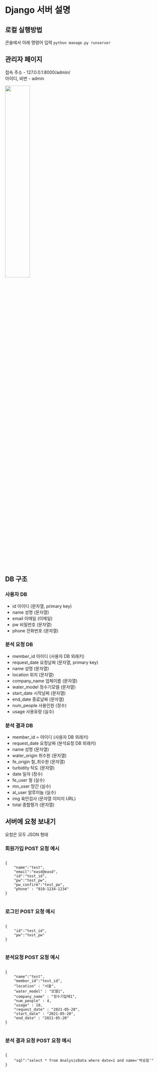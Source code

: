 # Django 서버 설명
## 로컬 실행방법
콘솔에서 아래 명령어 입력
<code>python manage.py runserver</code>

## 관리자 페이지
접속 주소 - 127.0.0.1:8000/admin/  
아이디, 비번 - admin  
  
<img src="https://user-images.githubusercontent.com/48395704/120063990-f905ab80-c0a4-11eb-86d5-9c935264e56a.png" width="40%" height="40%">

## DB 구조
### 사용자 DB
- id 아이디 (문자열, primary key)
- name 성명 (문자열)
- email 이메일 (이메일)
- pw 비밀번호 (문자열)
- phone 전화번호 (문자열)

### 분석 요청 DB
- member_id 아이디 (사용자 DB 외래키)
- request_date 요청날짜 (문자열, primary key)
- name 성명 (문자열)
- location 위치 (문자열)
- company_name 업체이름 (문자열)
- water_model 정수기모델 (문자열)
- start_date 시작날짜 (문자열)
- end_date 종료날짜 (문자열)
- num_people 사용인원 (정수)
- usage 사용유량 (실수)

### 분석 결과 DB
- member_id = 아이디 (사용자 DB 외래키)
- request_date 요청날짜 (분석요청 DB 외래키)
- name 성명 (문자열)
- water_origin 취수원 (문자열)
- fe_origin 철_취수원 (문자열)
- turbidity 탁도 (문자열)
- date 일자 (정수)
- fe_user 철 (실수)
- mn_user 망간 (실수)
- al_user 알루미늄 (실수)
- img 육안검사 (문자열 이미지 URL)
- total 종합평가 (문자열)



## 서버에 요청 보내기
요청은 모두 JSON 형태  
### 회원가입 POST 요청 예시
<pre>
<code>
{
    "name":"test",
    "email":"easd@easd",
    "id":"test_id",
    "pw":"test_pw",
    "pw_confirm":"test_pw",
    "phone" : "010-1234-1234"
}  
</code>
</pre>

### 로그인 POST 요청 예시
<pre>
<code>
{
    "id":"test_id",
    "pw":"test_pw"
}
</code>
</pre>

### 분석요청 POST 요청 예시
<pre>
<code>
{
    "name":"test",
    "member_id":"test_id",
    "location" : "서울", 
    "water_model" : "모델1",
    "company_name" : "정수기업체1",
    "num_people" : 4,
    "usage" : 10,
    "request_date" : "2021-05-20",
    "start_date" : "2021-05-20",
    "end_date" : "2021-05-20"
}
</code>
</pre>

### 분석 결과 요청 POST 요청 예시
<pre>
<code>
{
    "sql":"select * from AnalysisData where date=1 and name='박승일'"
}
</code>
</pre>
